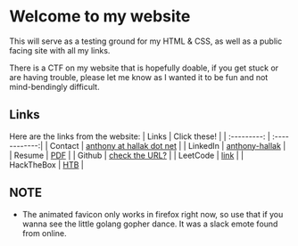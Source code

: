 # Welcome to my website

This will serve as a testing ground for my HTML & CSS, as well as a public facing site with all my links.

There is a CTF on my website that is hopefully doable, if you get stuck or are having trouble, please let me know as I wanted it to be fun and not mind-bendingly difficult.

## Links

Here are the links from the website:
| Links | Click these! |
| :---------: | :------------:|
| Contact | [anthony at hallak dot net](mailto:anthony@hallak.net) |
| LinkedIn | [anthony-hallak](https://www.linkedin.com/in/anthony-hallak/) |
| Resume | [PDF](https://anthonyh45.github.io/content/resume.pdf) |
| Github | [check the URL?](https://github.com/AnthonyH45) |
| LeetCode | [link](https://leetcode.com/anthonyh45/) |
| HackTheBox | [HTB](https://www.hackthebox.eu/profile/127698) |

## NOTE

- The animated favicon only works in firefox right now, so use that if you wanna see the little golang gopher dance. It was a slack emote found from online.

